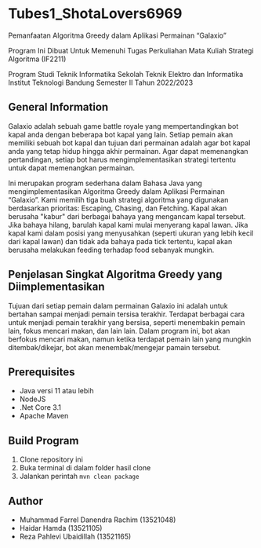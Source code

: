 # Tubes1_ShotaLovers6969

Pemanfaatan Algoritma Greedy dalam Aplikasi Permainan “Galaxio”

Program Ini Dibuat Untuk Memenuhi Tugas Perkuliahan Mata Kuliah Strategi Algoritma (IF2211)

Program Studi Teknik Informatika
Sekolah Teknik Elektro dan Informatika
Institut Teknologi Bandung
Semester II Tahun 2022/2023

## General Information

Galaxio adalah sebuah game battle royale yang mempertandingkan bot kapal anda dengan beberapa bot kapal yang lain. Setiap pemain akan memiliki sebuah bot kapal dan tujuan dari permainan adalah agar bot kapal anda yang tetap hidup hingga akhir permainan. Agar dapat memenangkan pertandingan, setiap bot harus mengimplementasikan strategi tertentu untuk dapat memenangkan permainan.


Ini merupakan program sederhana dalam Bahasa Java yang mengimplementasikan Algoritma Greedy dalam Aplikasi Permainan “Galaxio”. Kami memilih tiga buah strategi algoritma yang digunakan berdasarkan prioritas: Escaping, Chasing, dan Fetching. Kapal akan berusaha "kabur" dari berbagai bahaya yang mengancam kapal tersebut. Jika bahaya hilang, barulah kapal kami mulai menyerang kapal lawan. Jika kapal kami dalam posisi yang menyusahkan (seperti ukuran yang lebih kecil dari kapal lawan) dan tidak ada bahaya pada tick tertentu, kapal akan berusaha melakukan feeding terhadap food sebanyak mungkin.

## Penjelasan Singkat Algoritma Greedy yang Diimplementasikan
Tujuan dari setiap pemain dalam permainan Galaxio ini adalah untuk
bertahan sampai menjadi pemain tersisa terakhir. Terdapat berbagai
cara untuk menjadi pemain terakhir yang bersisa, seperti menembakin
pemain lain, fokus mencari makan, dan lain lain. Dalam program ini,
bot akan berfokus mencari makan, namun ketika terdapat pemain lain
yang mungkin ditembak/dikejar, bot akan menembak/mengejar pamain
tersebut.

## Prerequisites
* Java versi 11 atau lebih
* NodeJS
* .Net Core 3.1
* Apache Maven

## Build Program
1. Clone repository ini
2. Buka terminal di dalam folder hasil clone
3. Jalankan perintah `mvn clean package`

## Author

- Muhammad Farrel Danendra Rachim (13521048)
- Haidar Hamda (13521105)
- Reza Pahlevi Ubaidillah (13521165)

